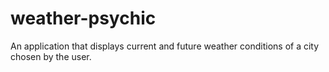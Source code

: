 # weather-psychic
An application that displays current and future weather conditions of a city chosen by the user.
